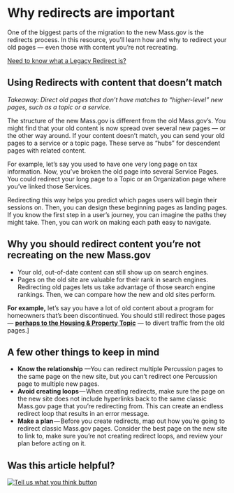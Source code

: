 # Why redirects are important

One of the biggest parts of the migration to the new Mass.gov is the redirects process. In this resource, you’ll learn how and why to redirect your old pages — even those with content you’re not recreating.

[Need to know what a Legacy Redirect is?]()

## Using Redirects with content that doesn’t match

_Takeaway: Direct old pages that don’t have matches to “higher-level” new pages, such as a topic or a service._

The structure of the new Mass.gov is different from the old Mass.gov’s. You might find that your old content is now spread over several new pages — or the other way around. If your content doesn’t match, you can send your old pages to a service or a topic page. These serve as “hubs” for descendent pages with related content.

For example, let’s say you used to have one very long page on tax information. Now, you’ve broken the old page into several Service Pages. You could redirect your long page to a Topic or an Organization page where you’ve linked those Services.

Redirecting this way helps you predict which pages users will begin their sessions on. Then, you can design these beginning pages as landing pages. If you know the first step in a user’s journey, you can imagine the paths they might take. Then, you can work on making each path easy to navigate.

## Why you should redirect content you’re not recreating on the new Mass.gov

* Your old, out-of-date content can still show up on search engines.
* Pages on the old site are valuable for their rank in search engines. Redirecting old pages lets us take advantage of those search engine rankings. Then, we can compare how the new and old sites perform.

**For example,** let’s say you have a lot of old content about a program for homeowners that’s been discontinued. You should still redirect those pages — [**perhaps to the Housing & Property Topic**](https://www.mass.gov/topics/housing-property) — to divert traffic from the old pages.\]

## **A few other things to keep in mind**

* **Know the relationship** —You can redirect multiple Percussion pages to the same page on the new site, but you can’t redirect one Percussion page to multiple new pages.
* **Avoid creating loops** — When creating redirects, make sure the page on the new site does not include hyperlinks back to the same classic Mass.gov page that you’re redirecting from. This can create an endless redirect loop that results in an error message.
* **Make a plan** — Before you create redirects, map out how you’re going to redirect classic Mass.gov pages. Consider the best page on the new site to link to, make sure you’re not creating redirect loops, and review your plan before acting on it.

## Was this article helpful?

[![Tell us what you think button](https://blobscdn.gitbook.com/v0/b/gitbook-28427.appspot.com/o/assets%2F-LJ04qJGAHkvdE13BfdG%2F-LSz77NBAwnSNpMPT3df%2F-LSz7xSmyKXltd4avaCt%2FKB%20survey%20button%20POC%202.png?alt=media&token=8d071cab-8b95-48a3-a332-13e3fc8d9f96)](https://massgov.formstack.com/forms/mass_gov_knowledge_base_feedback?article=why-redirects-are-important)

